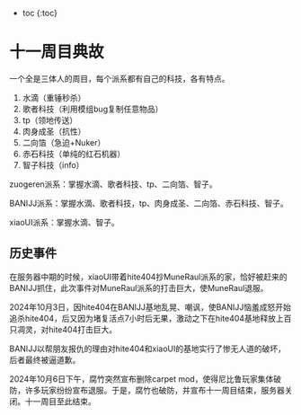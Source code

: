 * toc
{:toc}

# 十一周目典故

一个全是三体人的周目，每个派系都有自己的科技，各有特点。

1. 水滴（重锤秒杀）
2. 歌者科技（利用模组bug复制任意物品）
3. tp（领地传送）
4. 肉身成圣（抗性）
5. 二向箔（急迫+Nuker）
6. 赤石科技（单纯的红石机器）
7. 智子科技（info）

zuogeren派系：掌握水滴、歌者科技、tp、二向箔、智子。

BANIJJ派系：掌握水滴、歌者科技，tp、肉身成圣、二向箔、赤石科技、智子。

xiaoUI派系：掌握水滴、智子。

## 历史事件

在服务器中期的时候，xiaoUI带着hite404抄MuneRaul派系的家，恰好被赶来的BANIJJ抓住，此次事件对MuneRaul派系的打击巨大，使MuneRaul退服。

2024年10月3日，因hite404在BANIJJ基地乱晃、嘲讽，使BANIJJ恼羞成怒开始追杀hite404，后又因为堵复活点7小时后无果，激动之下在hite404基地释放上百只凋灵，对hite404打击巨大。

BANIJJ以帮朋友报仇的理由对hite404和xiaoUI的基地实行了惨无人道的破坏，后者最终被逼道歉。

2024年10月6日下午，腐竹突然宣布删除carpet mod，使得尼比鲁玩家集体破防，许多玩家纷纷宣布退服。于是，腐竹也破防，并宣布十一周目结束，服务器关闭。十一周目至此结束。
